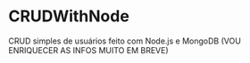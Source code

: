 # CRUDWithNode
CRUD simples de usuários feito com Node.js e MongoDB (VOU ENRIQUECER AS INFOS MUITO EM BREVE)

